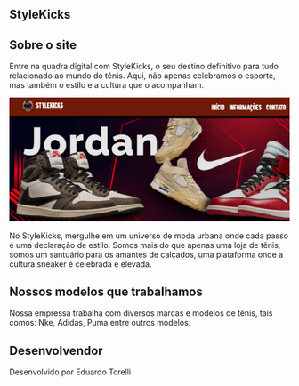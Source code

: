 ## StyleKicks

## Sobre o site

Entre na quadra digital com StyleKicks, o seu destino definitivo para tudo
relacionado ao mundo do tênis. Aqui, não apenas celebramos o esporte,
mas também o estilo e a cultura que o acompanham.

![imagem pag inicial](https://github.com/EduardoCTorelli/e-commerce/blob/master/miniaturas/foto%20site.png)

No StyleKicks, mergulhe em um universo de moda urbana onde cada passo é uma
declaração de estilo. Somos mais do que apenas uma loja de tênis, somos um 
santuário para os amantes de calçados, uma plataforma onde a cultura sneaker
é celebrada e elevada.

## Nossos modelos que trabalhamos

Nossa empressa trabalha com diversos marcas e modelos de tênis,
tais comos: Nke, Adidas, Puma entre outros modelos.

## Desenvolvendor
Desenvolvido por Eduardo Torelli
